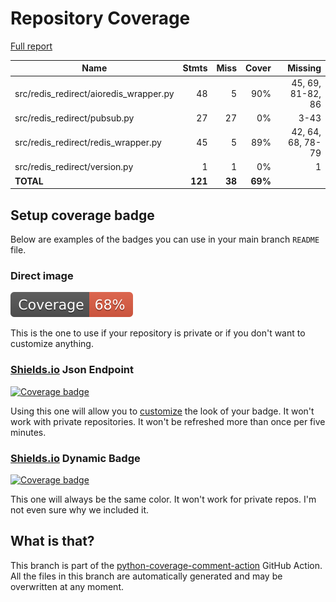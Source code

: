 # Repository Coverage

[Full report](https://htmlpreview.github.io/?https://github.com/andgineer/redis-redirect/blob/python-coverage-comment-action-data/htmlcov/index.html)

| Name                                     |    Stmts |     Miss |   Cover |   Missing |
|----------------------------------------- | -------: | -------: | ------: | --------: |
| src/redis\_redirect/aioredis\_wrapper.py |       48 |        5 |     90% |45, 69, 81-82, 86 |
| src/redis\_redirect/pubsub.py            |       27 |       27 |      0% |      3-43 |
| src/redis\_redirect/redis\_wrapper.py    |       45 |        5 |     89% |42, 64, 68, 78-79 |
| src/redis\_redirect/version.py           |        1 |        1 |      0% |         1 |
|                                **TOTAL** |  **121** |   **38** | **69%** |           |


## Setup coverage badge

Below are examples of the badges you can use in your main branch `README` file.

### Direct image

[![Coverage badge](https://raw.githubusercontent.com/andgineer/redis-redirect/python-coverage-comment-action-data/badge.svg)](https://htmlpreview.github.io/?https://github.com/andgineer/redis-redirect/blob/python-coverage-comment-action-data/htmlcov/index.html)

This is the one to use if your repository is private or if you don't want to customize anything.

### [Shields.io](https://shields.io) Json Endpoint

[![Coverage badge](https://img.shields.io/endpoint?url=https://raw.githubusercontent.com/andgineer/redis-redirect/python-coverage-comment-action-data/endpoint.json)](https://htmlpreview.github.io/?https://github.com/andgineer/redis-redirect/blob/python-coverage-comment-action-data/htmlcov/index.html)

Using this one will allow you to [customize](https://shields.io/endpoint) the look of your badge.
It won't work with private repositories. It won't be refreshed more than once per five minutes.

### [Shields.io](https://shields.io) Dynamic Badge

[![Coverage badge](https://img.shields.io/badge/dynamic/json?color=brightgreen&label=coverage&query=%24.message&url=https%3A%2F%2Fraw.githubusercontent.com%2Fandgineer%2Fredis-redirect%2Fpython-coverage-comment-action-data%2Fendpoint.json)](https://htmlpreview.github.io/?https://github.com/andgineer/redis-redirect/blob/python-coverage-comment-action-data/htmlcov/index.html)

This one will always be the same color. It won't work for private repos. I'm not even sure why we included it.

## What is that?

This branch is part of the
[python-coverage-comment-action](https://github.com/marketplace/actions/python-coverage-comment)
GitHub Action. All the files in this branch are automatically generated and may be
overwritten at any moment.